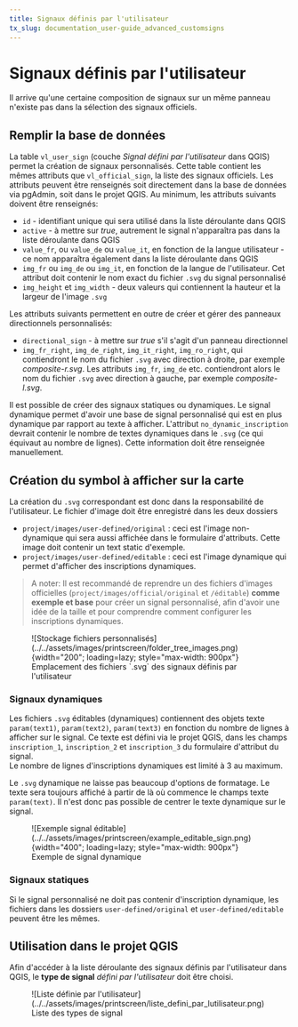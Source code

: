 ```yaml
---
title: Signaux définis par l'utilisateur
tx_slug: documentation_user-guide_advanced_customsigns
---
```


# Signaux définis par l'utilisateur

Il arrive qu'une certaine composition de signaux sur un même panneau n'existe pas dans la sélection des signaux officiels.

## Remplir la base de données
La table `vl_user_sign` (couche *Signal défini par l'utilisateur* dans QGIS) permet la création de signaux personnalisés. Cette table contient les mêmes attributs que `vl_official_sign`, la liste des signaux officiels. Les attributs peuvent être renseignés soit directement dans la base de données via pgAdmin, soit dans le projet QGIS. Au minimum, les attributs suivants doivent être renseignés:

* `id` - identifiant unique qui sera utilisé dans la liste déroulante dans QGIS
* `active` - à mettre sur *true*, autrement le signal n'apparaîtra pas dans la liste déroulante dans QGIS
* `value_fr`, ou `value_de` ou `value_it`, en fonction de la langue utilisateur - ce nom apparaîtra également dans la liste déroulante dans QGIS
* `img_fr` ou `img_de` ou `img_it`, en fonction de la langue de l'utilisateur. Cet attribut doit contenir le nom exact du fichier `.svg` du signal personnalisé
* `img_height` et `img_width` - deux valeurs qui contiennent la hauteur et la largeur de l'image `.svg`

Les attributs suivants permettent en outre de créer et gérer des panneaux directionnels personnalisés:

* `directional_sign` - à mettre sur *true* s'il s'agit d'un panneau directionnel
* `img_fr_right`, `img_de_right`, `img_it_right`, `img_ro_right`, qui contiendront le nom du fichier `.svg` avec direction à droite, par exemple *composite-r.svg*. Les attributs `img_fr`, `img_de` etc. contiendront alors le nom du fichier `.svg` avec direction à gauche, par exemple *composite-l.svg*.

Il est possible de créer des signaux statiques ou dynamiques. Le signal dynamique permet d'avoir une base de signal personnalisé qui est en plus dynamique par rapport au texte à afficher.
L'attribut `no_dynamic_inscription` devrait contenir le nombre de textes dynamiques dans le `.svg` (ce qui équivaut au nombre de lignes). Cette information doit être renseignée manuellement.

## Création du symbol à afficher sur la carte
La création du `.svg` correspondant est donc dans la responsabilité de l'utilisateur. Le fichier d'image doit être enregistré dans les deux dossiers

* `project/images/user-defined/original` : ceci est l'image non-dynamique qui sera aussi affichée dans le formulaire d'attributs. Cette image doit contenir un text static d'exemple.
* `project/images/user-defined/editable` : ceci est l'image dynamique qui permet d'afficher des inscriptions dynamiques.

> A noter: Il est recommandé de reprendre un des fichiers d'images officielles (`project/images/official/original` et `/éditable`) **comme exemple et base** pour créer un signal personnalisé, afin d'avoir une idée de la taille et pour comprendre comment configurer les inscriptions dynamiques.

<figure markdown>
  ![Stockage fichiers personnalisés](../../assets/images/printscreen/folder_tree_images.png){width="200"; loading=lazy; style="max-width: 900px"}
  <figcaption>Emplacement des fichiers `.svg` des signaux définis par l'utilisateur</figcaption>
</figure>

### Signaux dynamiques
Les fichiers `.svg` éditables (dynamiques) contiennent des objets texte `param(text1)`, `param(text2)`, `param(text3)` en fonction du nombre de lignes à afficher sur le signal. Ce texte est défini via le projet QGIS, dans les champs `inscription_1`, `inscription_2` et `inscription_3` du formulaire d'attribut du signal.  
Le nombre de lignes d'inscriptions dynamiques est limité à 3 au maximum.  

Le `.svg` dynamique ne laisse pas beaucoup d'options de formatage. Le texte sera toujours affiché à partir de là où commence le champs texte `param(text)`. Il n'est donc pas possible de centrer le texte dynamique sur le signal.

<figure markdown>
  ![Exemple signal éditable](../../assets/images/printscreen/example_editable_sign.png){width="400"; loading=lazy; style="max-width: 900px"}
  <figcaption>Exemple de signal dynamique</figcaption>
</figure>

### Signaux statiques
Si le signal personnalisé ne doit pas contenir d'inscription dynamique, les fichiers dans les dossiers `user-defined/original` et `user-defined/editable` peuvent être les mêmes.  

## Utilisation dans le projet QGIS
Afin d'accéder à la liste déroulante des signaux définis par l'utilisateur dans QGIS, le **type de signal** *défini par l'utilisateur* doit être choisi.

<figure markdown>
  ![Liste définie par l'utilisateur](../../assets/images/printscreen/liste_defini_par_lutilisateur.png)
  <figcaption>Liste des types de signal</figcaption>
</figure>
